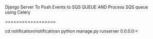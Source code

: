 Django Server To Push Events to SQS QUEUE
AND
Process SQS queue using Celery

==================

cd notification/notificatiosn
python manage.py runserver 0.0.0.0:<<portname>
